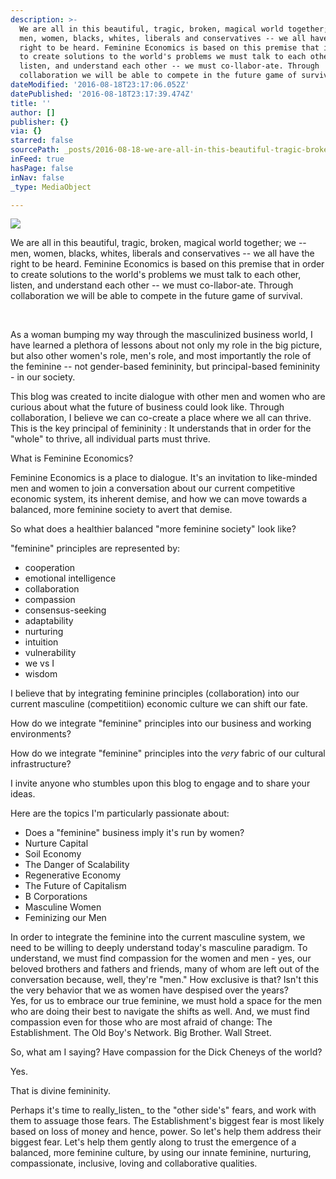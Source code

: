 ```yaml
---
description: >-
  We are all in this beautiful, tragic, broken, magical world together; we --
  men, women, blacks, whites, liberals and conservatives -- we all have the
  right to be heard. Feminine Economics is based on this premise that in order
  to create solutions to the world's problems we must talk to each other,
  listen, and understand each other -- we must co-llabor-ate. Through
  collaboration we will be able to compete in the future game of survival.
dateModified: '2016-08-18T23:17:06.052Z'
datePublished: '2016-08-18T23:17:39.474Z'
title: ''
author: []
publisher: {}
via: {}
starred: false
sourcePath: _posts/2016-08-18-we-are-all-in-this-beautiful-tragic-broken-magical-world.md
inFeed: true
hasPage: false
inNav: false
_type: MediaObject

---
```

![](https://the-grid-user-content.s3-us-west-2.amazonaws.com/92ac255d-59c0-4122-af1f-bd33bbe496a5.jpg)

We are all in this beautiful, tragic, broken, magical world together; we -- men, women, blacks, whites, liberals and conservatives -- we all have the right to be heard. Feminine Economics is based on this premise that in order to create solutions to the world's problems we must talk to each other, listen, and understand each other -- we must co-llabor-ate. Through collaboration we will be able to compete in the future game of survival.

​

As a woman bumping my way through the masculinized business world, I have learned a plethora of lessons about not only my role in the big picture, but also other women's role, men's role, and most importantly the role of the feminine -- not gender-based femininity, but principal-based femininity - in our society.

This blog was created to incite dialogue with other men and women who are curious about what the future of business could look like. Through collaboration, I believe we can co-create a place where we all can thrive. This is the key principal of femininity : It understands that in order for the "whole" to thrive, all individual parts must thrive.

What is Feminine Economics?

Feminine Economics is a place to dialogue. It's an invitation to like-minded men and women to join a conversation about our current competitive economic system, its inherent demise, and how we can move towards a balanced, more feminine society to avert that demise.

So what does a healthier balanced "more feminine society" look like?

"feminine" principles are represented by:

* cooperation
* emotional intelligence
* collaboration
* compassion
* consensus-seeking
* adaptability
* nurturing
* intuition
* vulnerability
* we vs I
* wisdom

I believe that by integrating feminine principles (collaboration) into our current masculine (competitiion) economic culture we can shift our fate.

How do we integrate "feminine" principles into our business and working environments?

How do we integrate "feminine" principles into the _very_ fabric of our cultural infrastructure?

I invite anyone who stumbles upon this blog to engage and to share your ideas.

Here are the topics I'm particularly passionate about:

* Does a "feminine" business imply it's run by women?
* Nurture Capital
* Soil Economy
* The Danger of Scalability
* Regenerative Economy
* The Future of Capitalism
* B Corporations
* Masculine Women
* Feminizing our Men

In order to integrate the feminine into the current masculine system, we need to be willing to deeply understand today's masculine paradigm. To understand, we must find compassion for the women and men - yes, our beloved brothers and fathers and friends, many of whom are left out of the conversation because, well, they're "men." How exclusive is that? Isn't this the very behavior that we as women have despised over the years?   
Yes, for us to embrace our true feminine, we must hold a space for the men who are doing their best to navigate the shifts as well. And, we must find compassion even for those who are most afraid of change: The Establishment. The Old Boy's Network. Big Brother. Wall Street.

So, what am I saying? Have compassion for the Dick Cheneys of the world?

Yes.

That is divine femininity.

Perhaps it's time to really_listen_ to the "other side's" fears, and work with them to assuage those fears. The Establishment's biggest fear is most likely based on loss of money and hence, power. So let's help them address their biggest fear. Let's help them gently along to trust the emergence of a balanced, more feminine culture, by using our innate feminine, nurturing, compassionate, inclusive, loving and collaborative qualities.